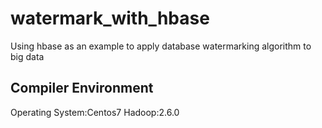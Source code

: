 # watermark_with_hbase
Using hbase as an example to apply database watermarking algorithm to big data

## Compiler Environment
Operating System:Centos7
Hadoop:2.6.0
